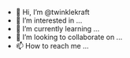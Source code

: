 - 👋 Hi, I’m @twinklekraft
- 👀 I’m interested in ...
- 🌱 I’m currently learning ...
- 💞️ I’m looking to collaborate on ...
- 📫 How to reach me ...

<!---
twinklekraft/twinklekraft is a ✨ special ✨ repository because its `README.md` (this file) appears on your GitHub profile.
You can click the Preview link to take a look at your changes.
--->

